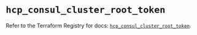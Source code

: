 # `hcp_consul_cluster_root_token`

Refer to the Terraform Registry for docs: [`hcp_consul_cluster_root_token`](https://registry.terraform.io/providers/hashicorp/hcp/0.109.0/docs/resources/consul_cluster_root_token).
